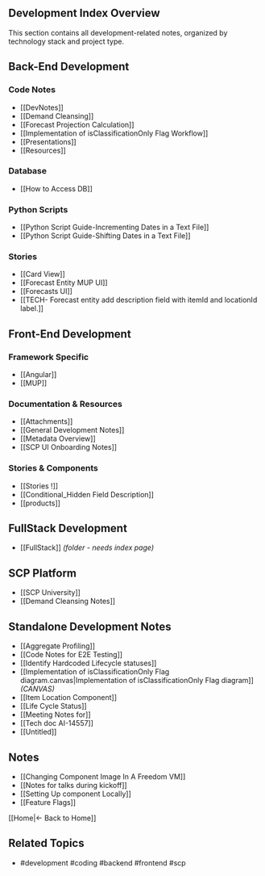 ## Development Index Overview

This section contains all development-related notes, organized by technology stack and project type.

## Back-End Development

### Code Notes

- [[DevNotes]]
- [[Demand Cleansing]]
- [[Forecast Projection Calculation]]
- [[Implementation of isClassificationOnly Flag Workflow]]
- [[Presentations]]
- [[Resources]]

### Database

- [[How to Access DB]]

### Python Scripts

- [[Python Script Guide-Incrementing Dates in a Text File]]
- [[Python Script Guide-Shifting Dates in a Text File]]

### Stories

- [[Card View]]
- [[Forecast Entity MUP UI]]
- [[Forecasts UI]]
- [[TECH- Forecast entity add description field with itemId and locationId label.]]

## Front-End Development

### Framework Specific

- [[Angular]]
- [[MUP]]

### Documentation & Resources

- [[Attachments]]
- [[General Development Notes]]
- [[Metadata Overview]]
- [[SCP UI Onboarding Notes]]

### Stories & Components

- [[Stories !]]
- [[Conditional_Hidden Field Description]]
- [[products]]

## FullStack Development

- [[FullStack]] _(folder - needs index page)_

## SCP Platform

- [[SCP University]]
- [[Demand Cleansing Notes]]

## Standalone Development Notes

- [[Aggregate Profiling]]
- [[Code Notes for E2E Testing]]
- [[Identify Hardcoded Lifecycle statuses]]
- [[Implementation of isClassificationOnly Flag diagram.canvas|Implementation of isClassificationOnly Flag diagram]] _(CANVAS)_
- [[Item Location Component]]
- [[Life Cycle Status]]
- [[Meeting Notes for]]
- [[Tech doc AI-14557]]
- [[Untitled]]

## Notes

 - [[Changing Component Image In A Freedom VM]]
 - [[Notes for talks during kickoff]]
 - [[Setting Up component Locally]]
 - [[Feature Flags]]

[[Home|← Back to Home]]



## Related Topics

- #development #coding #backend #frontend #scp